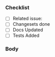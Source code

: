 <!-- Thank you for the PR! Make sure you follow the checklist below: -->

### Checklist

- [ ] Related issue: <!-- If this PR has an issue with it then replace this comment with the issue number e.g. #11 -->
- [ ] Changesets done <!-- If this pr includes a change, generate it by running pnpm changeset -->
- [ ] Docs Updated
- [ ] Tests Added

### Body
<!-- Here you can put what the PR is about -->